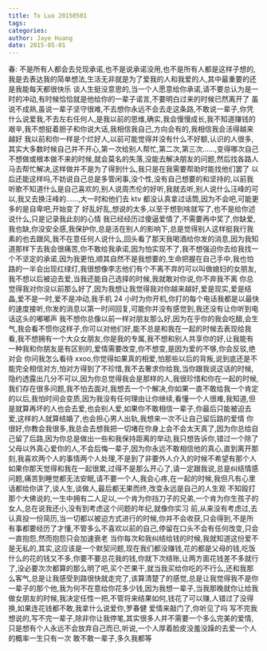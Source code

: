 ```yaml
---
title: To Luo 20150501
tags:
categories:
author: Jaye Huang
date: 2015-05-01
---
```


春:
不是所有人都会去兑现承诺,也不是说承诺没用,也不是所有人都是这样子想的,我是去表达我的简单想法,生活无非就是为了爱我的人和我爱的人,其中最重要的还是我能每天都很快乐
谈人生挺没意思的,当一个人愿意给你承诺,请不要总认为是一时的冲动,有时候恰恰就是他给你的一辈子诺言,不要明白过来的时候已然离开了
虽说不成熟,虽说一辈子坚守很难,不去想你永远不会去走这条路,不敢说一辈子,你凭什么说爱我,不去左右任何人,是我以前的思维,确实,我会慢慢成长,我不知道赚钱的艰辛,我不想挺着胆子和你说大话,我相信我自己,方向会有的,我相信我会活得越来越好
我以前和你一样是个烂好人,以前可能觉得并没有什么不好额,认识的人很多,其实大多数时候自己并不开心,第一次给别人帮忙,第二次,第三次……,变得哪次自己不想做或根本做不来的时候,就会莫名的失落,没能去解决朋友的问题,然后找各路人马去帮忙解决,这样做并不是为了得到什么,我只是在我需要帮助时能找他们罢了
以后还能这样吗,不妨说自己总是多管闲事,没个性,没有自己想要的和坚持的,以前我听歌不知道什么是自己喜欢的,别人说周杰伦的好听,我就去听,别人说什么汪峰的可以,我又去换汪峰的……,大一时和他们去 ktv 都没认真拿过话筒,因为不会吧,可能更多的是自卑吧,开始变了
好乱好乱,想说的太多,以至于想到啥就写了,也不是给你述说什么,只是记录我此刻的心情
我已经经历过傻逼爱情了,不需要再中奖了,你缺爱,我也缺,你没安全感,我保护你,总是活在别人的影响下,总是觉得别人这样挺我行我素的也去跟风,我不在意任何人说什么,回头看了那天我喝酒给你发的消息,因为我知道那样下去我会很痛苦,你不敢给我承诺,因为怕实现不了,我不想强迫你去给我找一个不坚定的承诺,因为我更怕,顺其自然不是我想要的,生命把握在自己手中,我也怕路的一半会出现红绿灯,我很想像李志他们有个不离不弃的可以叫做媳妇的女朋友,我不想以后被迫去爱,当我还能自己选择的时候,我就敢对你说,你不弃我不离
你总觉得我对你没以前那么好了,因为我想让我觉得我对你越来越好,爱是现实,爱是结晶,爱不是一时,爱不是冲动,我手机 24 小时为你开机,你打的每个电话我都是以最快的速度接听,你发的消息以第一时间回复,可能你并没有感觉到,我还没有让你听到电话这头的嘟嘟声
我不想你总像以前一样对朋友那么好,因为在乎你的我会吃醋,会生气,我会看不惯你这样子,你可以对他们好,能不总是和我在一起的时候去表现给我看,我不想拥有一个大众女朋友,你是我的专属,我不想和别人共享你的好,让我能有一种我和你朋友是有区别的,爱情需要改变,你不想变,是因为爱的不够,你会反驳,绝对会
你问我怎么看待 xxoo,你觉得如果真的相爱,怕那些以后的背叛,说到底还是不能完全相信对方,怕对方得到了不珍惜,我不去奢求你给我,当你跟我说这话的时候,隐约透露出几分不可以,因为你总觉得我会是那样的人,我很珍惜和你在一起的时候,我们存在很多问题,我不怕去面对,我想去一个个解决,你如果一直不敢给我一个肯定的以后,我怕时间会变质,因为我没有任何理由让你继续,看懂一个人很难,我知道,但是就算再坏的人也会去爱,也会别人爱,如果你不敢相信一辈子,你最后只能被迫去爱,这样的人就算结婚了,也会担心男人出轨,我想来一次不让自己留后路的爱情
你很好,你教会我很多,我总会去想我把一切堵在你身上会不会太天真了,因为你总给自己留了后路,因为你总是做出一些和我保持距离的举动,我只想告诉你,错过一个除了父母以外真心爱你的人,不会后悔一辈子,因为你永远不敢相信他的真心,直到离开那刻,我喜欢两个人的事情两个人处理,不是到了非要外人介入的时候不希望有那个人
如果你那天觉得和我在一起很累,过得不是那么开心了,请一定跟我说,总是纠结情感问题,痛苦到睡觉都无法安眠,请不要一个人,我会心疼,在一起的时候,我但凡有心里话都给你讲了,谈人生,谈做人,最后都无果而终,改变永远是自己的人生观
不知殴打那个大佛说的,一生中拥有二人足以,一个肯为你挡刀子的兄弟,一个肯为你生孩子的女人,总在说我还小,没有到考虑这个问题的年纪,就像你实习 前,从来没有考虑过,去认真投一份简历,当一切都以被迫方式进行的时候,你并不会收获,只会得到,不是所有事都要经历了才懂,不管多么不喜欢以前的自己,停留在口头不会有任何改变,只会一直抱怨,然而抱怨只会加速衰老
当你每次和我纠结给钱的时候,我就知道这份爱不是无私的,其实,这应该是一个默契问题,现在我们都没赚钱,花的都是父母的钱,吃饭什么的花的钱又不多,你要不要总花我的钱,你就下次结账,让两方面花钱差不多就行了,没必要次次都算的那么明了吧,买个芒果干,就当我买给你吃的不行么,还和我那么客气,总是让我感受到路很快就走完了,该算清楚了的感觉,总是让我觉得我不是你一辈子的那个他,我为何不在意给你花多少钱,因为我想一辈子,当我那晚就你让给我做女朋友的时候,我决定任性一把,不管将来结果如何,钱花了可以赚,人错过了没得换,如果连花钱都不敢,我拿什么说爱你,罗春健
爱情来敲门了,你听见了吗
写不完我想说的,写不完一辈子,除非你让我停笔,其实很多人并不需要一个多么完美的爱情,只是想有个人永远不会放弃自己而已,听说,一个人厚着脸皮没羞没躁的去爱一个人的概率一生只有一次
敢不敢一辈子,多久我都等
